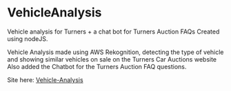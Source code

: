 # VehicleAnalysis
Vehicle analysis for Turners + a chat bot for Turners Auction FAQs
Created using nodeJS.

Vehicle Analysis made using AWS Rekognition, detecting the type of vehicle and showing similar vehicles on sale on the Turners Car Auctions website
Also added the Chatbot for the Turners Auction FAQ questions.

Site here: [Vehicle-Analysis](https://vehicleanalysis-for-turners-keunmo.netlify.app/)

